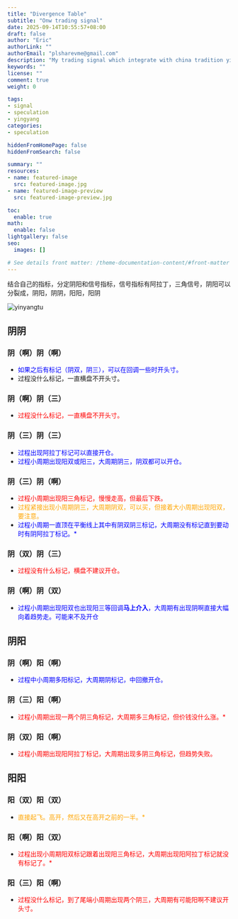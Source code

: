 ```yaml
---
title: "Divergence Table"
subtitle: "Onw trading signal"
date: 2025-09-14T10:55:57+08:00
draft: false
author: "Eric"
authorLink: ""
authorEmail: "plsharevme@gmail.com"
description: "My trading signal which integrate with china tradition yingyang "
keywords: ""
license: ""
comment: true
weight: 0

tags:
- signal
- speculation
- yingyang
categories:
- speculation

hiddenFromHomePage: false
hiddenFromSearch: false

summary: ""
resources:
- name: featured-image
  src: featured-image.jpg
- name: featured-image-preview
  src: featured-image-preview.jpg

toc:
  enable: true
math:
  enable: false
lightgallery: false
seo:
  images: []

# See details front matter: /theme-documentation-content/#front-matter
---
```

结合自己的指标，分定阴阳和信号指标，信号指标有阿拉丁，三角信号，阴阳可以分裂成，阴阳，阴阴，阳阳，阳阴

![yinyangtu](/images/yinyang.jpg)

<!--more-->
## 阴阴

### 阴（啊）阴（啊）
- <span style="color: blue;">如果之后有标记（阴双，阴三），可以在回调一些时开头寸。</span>
- 过程没什么标记，一直横盘不开头寸。

### 阴（啊）阴（三）
- <span style="color: red;">过程没什么标记，一直横盘不开头寸。</span>
### 阴（三）阴（三）
- <span style="color: blue;">过程出现阿拉丁标记可以直接开仓。</span>
- <span style="color: blue;">过程小周期出现阳双或阳三，大周期阴三，阴双都可以开仓。</span>

### 阴（三）阴（啊）
- <span style="color: red;">过程小周期出现阳三角标记，慢慢走高，但最后下跌。</span>
- <span style="color: orange;">过程紧接出现小周期阴三，大周期阴双，可以买，但接着大小周期出现阳双，要注意。</span>
- <span style="color: blue;">过程小周期一直顶在平衡线上其中有阴双阴三标记，大周期没有标记直到要动时有阴阿拉丁标记。*</span>

### 阴（双）阴（三）
- <span style="color: red;">过程没有什么标记，横盘不建议开仓。</span>

### 阴（啊）阴（双）
- <span style="color: blue;">过程小周期出现阳双也出现阳三等回调**马上介入**，大周期有出现阴啊直接大幅向着趋势走。可能来不及开仓</span>

## 阴阳

### 阴（啊）阳（啊）
- <span style="color: blue;">过程中小周期多阳标记，大周期阴标记，中回撤开仓。</span>

### 阴（三）阳（啊）
- <span style="color: red;">过程小周期出现一两个阴三角标记，大周期多三角标记，但价钱没什么涨。*</span>

### 阴（双）阳（啊）
- <span style="color: red;">过程小周期出现阳阿拉丁标记，大周期出现多阴三角标记，但趋势失败。</span>


## 阳阳

### 阳（双）阳（双）
- <span style="color: orange;">直接起飞。高开，然后又在高开之前的一半。*</span>

### 阳（啊）阳（双）
- <span style="color: red;">过程出现小周期阳双标记跟着出现阳三角标记，大周期出现阳阿拉丁标记就没有标记了。*</span>

### 阳（三）阳（啊）
- <span style="color: red;">过程没什么标记，到了尾端小周期出现两个阴三，大周期有可能阳啊不建议开头寸。</span>

